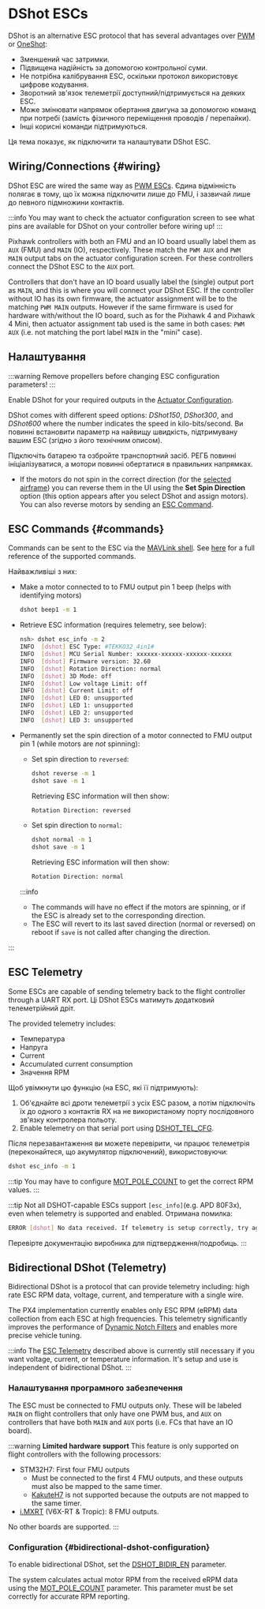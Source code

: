 # DShot ESCs

DShot is an alternative ESC protocol that has several advantages over [PWM](../peripherals/pwm_escs_and_servo.md) or [OneShot](../peripherals/oneshot.md):

- Зменшений час затримки.
- Підвищена надійність за допомогою контрольної суми.
- Не потрібна калібрування ESC, оскільки протокол використовує цифрове кодування.
- Зворотний зв'язок телеметрії доступний/підтримується на деяких ESC.
- Може змінювати напрямок обертання двигуна за допомогою команд при потребі (замість фізичного переміщення проводів / перепайки).
- Інші корисні команди підтримуються.

Ця тема показує, як підключити та налаштувати DShot ESC.

## Wiring/Connections {#wiring}

DShot ESC are wired the same way as [PWM ESCs](pwm_escs_and_servo.md).
Єдина відмінність полягає в тому, що їх можна підключити лише до FMU, і зазвичай лише до певного підмножини контактів.

:::info
You may want to check the actuator configuration screen to see what pins are available for DShot on your controller before wiring up!
:::

Pixhawk controllers with both an FMU and an IO board usually label them as `AUX` (FMU) and `MAIN` (IO), respectively.
These match the `PWM AUX` and `PWM MAIN` output tabs on the actuator configuration screen.
For these controllers connect the DShot ESC to the `AUX` port.

Controllers that don't have an IO board usually label the (single) output port as `MAIN`, and this is where you will connect your DShot ESC.
If the controller without IO has its own firmware, the actuator assignment will be to the matching `PWM MAIN` outputs.
However if the same firmware is used for hardware with/without the IO board, such as for the Pixhawk 4 and Pixhawk 4 Mini, then actuator assignment tab used is the same in both cases: `PWM AUX` (i.e. not matching the port label `MAIN` in the "mini" case).

## Налаштування

:::warning
Remove propellers before changing ESC configuration parameters!
:::

Enable DShot for your required outputs in the [Actuator Configuration](../config/actuators.md).

DShot comes with different speed options: _DShot150_, _DShot300_, and _DShot600_ where the number indicates the speed in kilo-bits/second.
Ви повинні встановити параметр на найвищу швидкість, підтримувану вашим ESC (згідно з його технічним описом).

Підключіть батарею та озбройте транспортний засіб.
РЕГБ повинні ініціалізуватися, а мотори повинні обертатися в правильних напрямках.

- If the motors do not spin in the correct direction (for the [selected airframe](../airframes/airframe_reference.md)) you can reverse them in the UI using the **Set Spin Direction** option (this option appears after you select DShot and assign motors).
  You can also reverse motors by sending an [ESC Command](#commands).

## ESC Commands {#commands}

Commands can be sent to the ESC via the [MAVLink shell](../debug/mavlink_shell.md).
See [here](../modules/modules_driver.md#dshot) for a full reference of the supported commands.

Найважливіші з них:

- Make a motor connected to to FMU output pin 1 beep (helps with identifying motors)

  ```sh
  dshot beep1 -m 1
  ```

- Retrieve ESC information (requires telemetry, see below):

  ```sh
  nsh> dshot esc_info -m 2
  INFO  [dshot] ESC Type: #TEKKO32_4in1#
  INFO  [dshot] MCU Serial Number: xxxxxx-xxxxxx-xxxxxx-xxxxxx
  INFO  [dshot] Firmware version: 32.60
  INFO  [dshot] Rotation Direction: normal
  INFO  [dshot] 3D Mode: off
  INFO  [dshot] Low voltage Limit: off
  INFO  [dshot] Current Limit: off
  INFO  [dshot] LED 0: unsupported
  INFO  [dshot] LED 1: unsupported
  INFO  [dshot] LED 2: unsupported
  INFO  [dshot] LED 3: unsupported
  ```

- Permanently set the spin direction of a motor connected to FMU output pin 1 (while motors are _not_ spinning):

  - Set spin direction to `reversed`:

    ```sh
    dshot reverse -m 1
    dshot save -m 1
    ```

    Retrieving ESC information will then show:

    ```sh
    Rotation Direction: reversed
    ```

  - Set spin direction to `normal`:

    ```sh
    dshot normal -m 1
    dshot save -m 1
    ```

    Retrieving ESC information will then show:

    ```sh
    Rotation Direction: normal
    ```

  :::info

  - The commands will have no effect if the motors are spinning, or if the ESC is already set to the corresponding direction.
  - The ESC will revert to its last saved direction (normal or reversed) on reboot if `save` is not called after changing the direction.


:::

## ESC Telemetry

Some ESCs are capable of sending telemetry back to the flight controller through a UART RX port.
Ці DShot ESCs матимуть додатковий телеметрійний дріт.

The provided telemetry includes:

- Температура
- Напруга
- Current
- Accumulated current consumption
- Значення RPM

Щоб увімкнути цю функцію (на ESC, які її підтримують):

1. Об'єднайте всі дроти телеметрії з усіх ESC разом, а потім підключіть їх до одного з контактів RX на не використаному порту послідовного зв'язку контролера польоту.
2. Enable telemetry on that serial port using [DSHOT_TEL_CFG](../advanced_config/parameter_reference.md#DSHOT_TEL_CFG).

Після перезавантаження ви можете перевірити, чи працює телеметрія (переконайтеся, що акумулятор підключений), використовуючи:

```sh
dshot esc_info -m 1
```

:::tip
You may have to configure [MOT_POLE_COUNT](../advanced_config/parameter_reference.md#MOT_POLE_COUNT) to get the correct RPM values.
:::

:::tip
Not all DSHOT-capable ESCs support `[esc_info]`(e.g. APD 80F3x), even when telemetry is supported and enabled.
Отримана помилка:

```sh
ERROR [dshot] No data received. If telemetry is setup correctly, try again.
```

Перевірте документацію виробника для підтвердження/подробиць.
:::

## Bidirectional DShot (Telemetry)

<Badge type="tip" text="PX4 v1.16" />

Bidirectional DShot is a protocol that can provide telemetry including: high rate ESC RPM data, voltage, current, and temperature with a single wire.

The PX4 implementation currently enables only ESC RPM (eRPM) data collection from each ESC at high frequencies.
This telemetry significantly improves the performance of [Dynamic Notch Filters](../config_mc/filter_tuning.md#dynamic-notch-filters) and enables more precise vehicle tuning.

:::info
The [ESC Telemetry](#esc-telemetry) described above is currently still necessary if you want voltage, current, or temperature information.
It's setup and use is independent of bidirectional DShot.
:::

### Налаштування програмного забезпечення

The ESC must be connected to FMU outputs only.
These will be labeled `MAIN` on flight controllers that only have one PWM bus, and `AUX` on controllers that have both `MAIN` and `AUX` ports (i.e. FCs that have an IO board).

:::warning
**Limited hardware support**
This feature is only supported on flight controllers with the following processors:

- STM32H7: First four FMU outputs
  - Must be connected to the first 4 FMU outputs, and these outputs must also be mapped to the same timer.
  - [KakuteH7](../flight_controller/kakuteh7v2.md) is not supported because the outputs are not mapped to the same timer.
- [i.MXRT](../flight_controller/nxp_mr_vmu_rt1176.md) (V6X-RT & Tropic): 8 FMU outputs.

No other boards are supported.
:::

### Configuration {#bidirectional-dshot-configuration}

To enable bidirectional DShot, set the [DSHOT_BIDIR_EN](../advanced_config/parameter_reference.md#DSHOT_BIDIR_EN) parameter.

The system calculates actual motor RPM from the received eRPM data using the [MOT_POLE_COUNT](../advanced_config/parameter_reference.md#MOT_POLE_COUNT) parameter.
This parameter must be set correctly for accurate RPM reporting.
